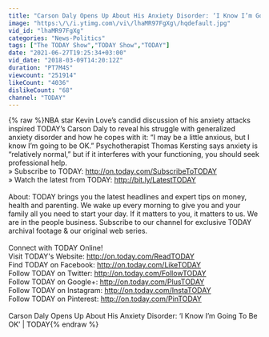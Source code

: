 ```yaml
---
title: "Carson Daly Opens Up About His Anxiety Disorder: ‘I Know I’m Going To Be OK’ | TODAY"
image: "https:\/\/i.ytimg.com\/vi\/lhaMR97FgXg\/hqdefault.jpg"
vid_id: "lhaMR97FgXg"
categories: "News-Politics"
tags: ["The TODAY Show","TODAY Show","TODAY"]
date: "2021-06-27T19:25:34+03:00"
vid_date: "2018-03-09T14:20:12Z"
duration: "PT7M4S"
viewcount: "251914"
likeCount: "4036"
dislikeCount: "68"
channel: "TODAY"
---
```

{% raw %}NBA star Kevin Love’s candid discussion of his anxiety attacks inspired TODAY’s Carson Daly to reveal his struggle with generalized anxiety disorder and how he copes with it: “I may be a little anxious, but I know I’m going to be OK.” Psychotherapist Thomas Kersting says anxiety is “relatively normal,” but if it interferes with your functioning, you should seek professional help.<br />» Subscribe to TODAY: <a rel="nofollow" target="blank" href="http://on.today.com/SubscribeToTODAY">http://on.today.com/SubscribeToTODAY</a><br />» Watch the latest from TODAY: <a rel="nofollow" target="blank" href="http://bit.ly/LatestTODAY">http://bit.ly/LatestTODAY</a><br /><br />About: TODAY brings you the latest headlines and expert tips on money, health and parenting. We wake up every morning to give you and your family all you need to start your day. If it matters to you, it matters to us. We are in the people business. Subscribe to our channel for exclusive TODAY archival footage &amp; our original web series.  <br /><br />Connect with TODAY Online!<br />Visit TODAY's Website: <a rel="nofollow" target="blank" href="http://on.today.com/ReadTODAY">http://on.today.com/ReadTODAY</a><br />Find TODAY on Facebook: <a rel="nofollow" target="blank" href="http://on.today.com/LikeTODAY">http://on.today.com/LikeTODAY</a><br />Follow TODAY on Twitter: <a rel="nofollow" target="blank" href="http://on.today.com/FollowTODAY">http://on.today.com/FollowTODAY</a><br />Follow TODAY on Google+: <a rel="nofollow" target="blank" href="http://on.today.com/PlusTODAY">http://on.today.com/PlusTODAY</a><br />Follow TODAY on Instagram: <a rel="nofollow" target="blank" href="http://on.today.com/InstaTODAY">http://on.today.com/InstaTODAY</a><br />Follow TODAY on Pinterest: <a rel="nofollow" target="blank" href="http://on.today.com/PinTODAY">http://on.today.com/PinTODAY</a><br /><br />Carson Daly Opens Up About His Anxiety Disorder: ‘I Know I’m Going To Be OK’ | TODAY{% endraw %}
